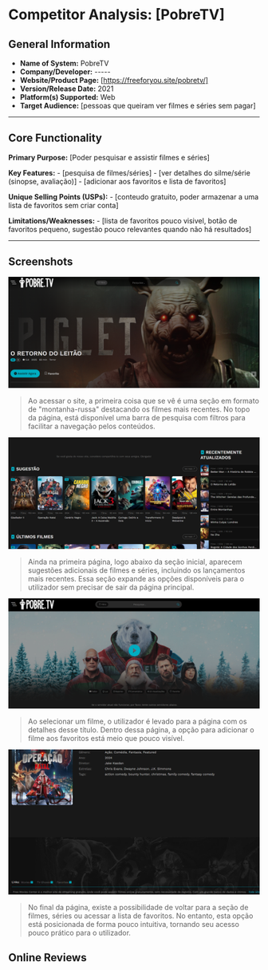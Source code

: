 # Competitor Analysis: [PobreTV] 
## General Information 
- **Name of System:** PobreTV
- **Company/Developer:** -----
- **Website/Product Page:** [https://freeforyou.site/pobretv/] 
- **Version/Release Date:** 2021
- **Platform(s) Supported:** Web
- **Target Audience:** [pessoas que queiram ver filmes e séries sem pagar]

--- 
## Core Functionality 

**Primary Purpose:** [Poder pesquisar e assistir filmes e séries]

**Key Features:** - [pesquisa de filmes/séries] - [ver detalhes do silme/série (sinopse, avaliação)] - [adicionar aos favoritos e lista de favoritos] 

**Unique Selling Points (USPs):** - [conteudo gratuito, poder armazenar a uma lista de favoritos sem criar conta] 

**Limitations/Weaknesses:** - [lista de favoritos pouco visivel, botão de favoritos pequeno, sugestão pouco relevantes quando não há resultados] 

---

## Screenshots
![inicio!](inicio.png "AnImage")
> Ao acessar o site, a primeira coisa que se vê é uma seção em formato de "montanha-russa" destacando os filmes mais recentes. No topo da página, está disponível uma barra de pesquisa com filtros para facilitar a navegação pelos conteúdos.

![sugestions!](sugestions.png "AnImage")
> Ainda na primeira página, logo abaixo da seção inicial, aparecem sugestões adicionais de filmes e séries, incluindo os lançamentos mais recentes. Essa seção expande as opções disponíveis para o utilizador sem precisar de sair da página principal.

![movie!](movie.png "AnImage")
> Ao selecionar um filme, o utilizador é levado para a página com os detalhes desse título. Dentro dessa página, a opção para adicionar o filme aos favoritos está meio que pouco visível.

![favoritos!](favoritos.png "AnImage")
> No final da página, existe a possibilidade de voltar para a seção de filmes, séries ou acessar a lista de favoritos. No entanto, esta opção está posicionada de forma pouco intuitiva, tornando seu acesso pouco prático para o utilizador.

## Online Reviews

